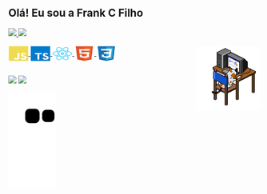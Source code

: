 ## Olá! Eu sou a Frank C Filho 
 <div>
  <a href="https://github.com/frank159">
  <img height="180em" src="https://github-readme-stats.vercel.app/api?username=frank159&show_icons=true&theme=dracula&include_all_commits=true&count_private=true"/>
  <img height="180em" src="https://github-readme-stats.vercel.app/api/top-langs/?username=frank159&layout=compact&langs_count=7&theme=dracula"/>
  <div>
  <div style="display: inline_block"><br>
  <img align="center" alt="Frank-Js" height="30" width="40" src="https://raw.githubusercontent.com/devicons/devicon/master/icons/javascript/javascript-plain.svg">
  <img align="center" alt="Frank-Ts" height="30" width="40" src="https://raw.githubusercontent.com/devicons/devicon/master/icons/typescript/typescript-plain.svg">
  <img align="center" alt="Frank-React" height="30" width="40" src="https://raw.githubusercontent.com/devicons/devicon/master/icons/react/react-original.svg">
  <img align="center" alt="Frank-HTML" height="30" width="40" src="https://raw.githubusercontent.com/devicons/devicon/master/icons/html5/html5-original.svg">
  <img align="center" alt="Frank-CSS" height="30" width="40" src="https://raw.githubusercontent.com/devicons/devicon/master/icons/css3/css3-original.svg">
  <img align="right" alt="Frank-yoda" src="./3qh2.gif">
</div>
  
  ##
 
<div>
  <a href = "mailto: frankcf60@gmail.com"><img src="https://img.shields.io/badge/-Gmail-%23333?style=for-the-badge&logo=gmail&logoColor=white" target="_blank"></a>
  <a href="https://www.linkedin.com/in/frank-de-castro-filho/" target="_blank"><img src="https://img.shields.io/badge/-LinkedIn-%230077B5?style=for-the-badge&logo=linkedin&logoColor=white" target="_blank"></a> 
 
 ![Snake animation](https://github.com/rafaballerini/rafaballerini/blob/output/github-contribution-grid-snake.svg)
 
</div>
